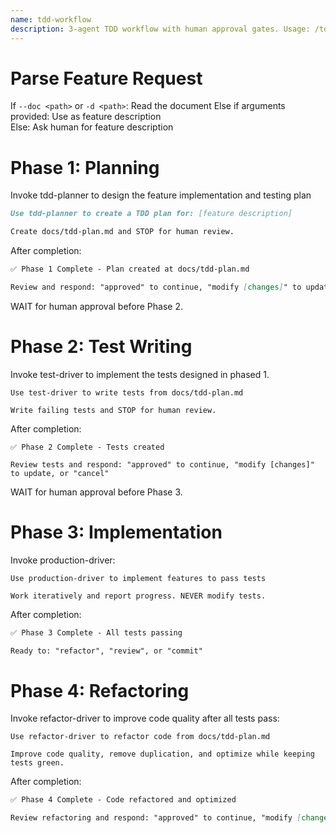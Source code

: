 ```yaml
---
name: tdd-workflow
description: 3-agent TDD workflow with human approval gates. Usage: /tdd-workflow <description> OR /tdd-workflow --doc <path>
---
```


# Parse Feature Request

If `--doc <path>` or `-d <path>`: Read the document
Else if arguments provided: Use as feature description  
Else: Ask human for feature description

# Phase 1: Planning

Invoke tdd-planner to design the feature implementation and testing plan

```markdown
Use tdd-planner to create a TDD plan for: [feature description]

Create docs/tdd-plan.md and STOP for human review.
```

After completion:

```markdown
✅ Phase 1 Complete - Plan created at docs/tdd-plan.md

Review and respond: "approved" to continue, "modify [changes]" to update, or "cancel"
```

WAIT for human approval before Phase 2.

# Phase 2: Test Writing

Invoke test-driver to implement the tests designed in phased 1.

```
Use test-driver to write tests from docs/tdd-plan.md

Write failing tests and STOP for human review.
```

After completion:
```
✅ Phase 2 Complete - Tests created

Review tests and respond: "approved" to continue, "modify [changes]" to update, or "cancel"
```

WAIT for human approval before Phase 3.

# Phase 3: Implementation

Invoke production-driver:

```
Use production-driver to implement features to pass tests

Work iteratively and report progress. NEVER modify tests.
```

After completion:
```markdown
✅ Phase 3 Complete - All tests passing

Ready to: "refactor", "review", or "commit"
```

# Phase 4: Refactoring

Invoke refactor-driver to improve code quality after all tests pass:

```
Use refactor-driver to refactor code from docs/tdd-plan.md

Improve code quality, remove duplication, and optimize while keeping tests green.
```

After completion:
```markdown
✅ Phase 4 Complete - Code refactored and optimized

Review refactoring and respond: "approved" to continue, "modify [changes]" to update, or "cancel"
```